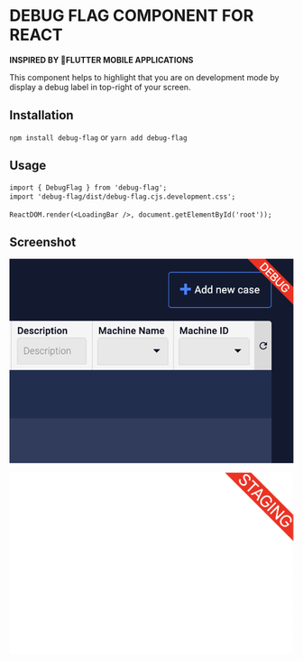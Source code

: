 
#  DEBUG FLAG COMPONENT FOR REACT
**INSPIRED BY FLUTTER MOBILE APPLICATIONS**

This component helps to highlight that you are on development mode by display a debug label in top-right of your screen.

## Installation
`npm install debug-flag`
or
`yarn add debug-flag`
## Usage
```
import { DebugFlag } from 'debug-flag';
import 'debug-flag/dist/debug-flag.cjs.development.css';

ReactDOM.render(<LoadingBar />, document.getElementById('root'));
```
## Screenshot
![screenshot-1](https://raw.githubusercontent.com/aholake/debug-flag/master/screenshot.png "screenshot 1")

![screenshot-1](https://raw.githubusercontent.com/aholake/debug-flag/master/screenshot2.png "screenshot 2")

